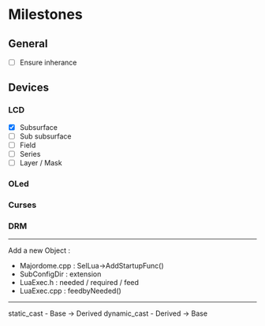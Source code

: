 # Milestones

## General
- [ ] Ensure inherance

## Devices
### LCD

- [x] Subsurface
- [ ] Sub subsurface
- [ ] Field
- [ ] Series
- [ ] Layer / Mask

### OLed

### Curses

### DRM

---

Add a new Object :
- Majordome.cpp : SelLua->AddStartupFunc()
- SubConfigDir : extension
- LuaExec.h : needed / required / feed
- LuaExec.cpp : feedbyNeeded()

---

static_cast - Base -> Derived
dynamic_cast - Derived -> Base


